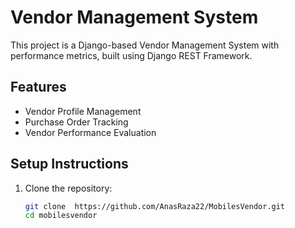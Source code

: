 # Vendor Management System

This project is a Django-based Vendor Management System with performance metrics, built using Django REST Framework.

## Features
- Vendor Profile Management
- Purchase Order Tracking
- Vendor Performance Evaluation

## Setup Instructions

1. Clone the repository:
   ```bash
   git clone  https://github.com/AnasRaza22/MobilesVendor.git
   cd mobilesvendor
